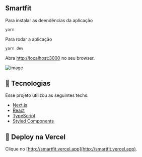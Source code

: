 ## Smartfit

Para instalar as deendências da aplicação

```bash
yarn
```

Para rodar a aplicação

```bash
yarn dev
```
Abra [http://localhost:3000](http://localhost:3000) no seu browser.

![image](https://user-images.githubusercontent.com/3511851/129048428-c0819605-da1c-4755-ab51-a5cc2a7b1816.png)

## 🧪 Tecnologias

Esse projeto utilizou as seguintes techs: 

- [Next.js](https://nextjs.org/)
- [React](https://reactjs.org)
- [TypeScript](https://www.typescriptlang.org/)
- [Styled Components](https://styled-components.com/)

## 🧪 Deploy na Vercel

Clique no [http://smartfit.vercel.app](http://smartfit.vercel.app).
